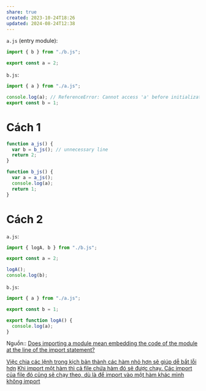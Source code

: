 ```yaml
---
share: true
created: 2023-10-24T18:26
updated: 2024-08-24T12:38
---
```

`a.js` (entry module):

```javascript
import { b } from "./b.js";

export const a = 2;
```

`b.js`:

```javascript
import { a } from "./a.js";

console.log(a); // ReferenceError: Cannot access 'a' before initialization
export const b = 1;
```

# Cách 1
```javascript
function a_js() {
  var b = b_js(); // unnecessary line
  return 2;
}

function b_js() {
  var a = a_js();
  console.log(a);
  return 1;
}
```
# Cách 2
`a.js`:
```javascript
import { logA, b } from "./b.js";

export const a = 2;

logA();
console.log(b);
```

`b.js`:
```javascript
import { a } from "./a.js";

export const b = 1;

export function logA() {
  console.log(a);
}
```

Nguồn:: [Does importing a module mean embedding the code of the module at the line of the import statement?](https://stackoverflow.com/q/76928950/3416774)

[Việc chia các lệnh trong kịch bản thành các hàm nhỏ hơn sẽ giúp dễ bắt lỗi hơn](../../Nguy%C3%AAn%20l%C3%BD/%C4%90%C6%A1n%20nhi%E1%BB%87m/Vi%E1%BB%87c%20chia%20c%C3%A1c%20l%E1%BB%87nh%20trong%20k%E1%BB%8Bch%20b%E1%BA%A3n%20th%C3%A0nh%20c%C3%A1c%20h%C3%A0m%20nh%E1%BB%8F%20h%C6%A1n%20s%E1%BA%BD%20gi%C3%BAp%20d%E1%BB%85%20b%E1%BA%AFt%20l%E1%BB%97i%20h%C6%A1n.md)
[Khi import một hàm thì cả file chứa hàm đó sẽ được chạy. Các import của file đó cũng sẽ chạy theo, dù là để import vào một hàm khác mình không import](../M%C3%B4%20%C4%91un/Khi%20import%20m%E1%BB%99t%20h%C3%A0m%20th%C3%AC%20c%E1%BA%A3%20file%20ch%E1%BB%A9a%20h%C3%A0m%20%C4%91%C3%B3%20s%E1%BA%BD%20%C4%91%C6%B0%E1%BB%A3c%20ch%E1%BA%A1y.%20C%C3%A1c%20import%20c%E1%BB%A7a%20file%20%C4%91%C3%B3%20c%C5%A9ng%20s%E1%BA%BD%20ch%E1%BA%A1y%20theo,%20d%C3%B9%20l%C3%A0%20%C4%91%E1%BB%83%20import%20v%C3%A0o%20m%E1%BB%99t%20h%C3%A0m%20kh%C3%A1c%20m%C3%ACnh%20kh%C3%B4ng%20import.md)